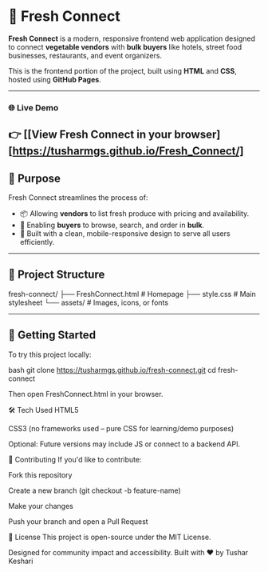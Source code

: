 # 🥬 Fresh Connect

**Fresh Connect** is a modern, responsive frontend web application designed to connect **vegetable vendors** with **bulk buyers** like hotels, street food businesses, restaurants, and event organizers.

This is the frontend portion of the project, built using **HTML** and **CSS**, hosted using **GitHub Pages**.

---

### 🌐 Live Demo

👉 [[View Fresh Connect in your browser][https://tusharmgs.github.io/Fresh_Connect/]
---

## 🎯 Purpose

Fresh Connect streamlines the process of:
- 📦 Allowing **vendors** to list fresh produce with pricing and availability.
- 🛒 Enabling **buyers** to browse, search, and order in **bulk**.
- 📱 Built with a clean, mobile-responsive design to serve all users efficiently.

---

## 📁 Project Structure

fresh-connect/
├── FreshConnect.html # Homepage
├── style.css # Main stylesheet
└── assets/ # Images, icons, or fonts


---

## 🚀 Getting Started

To try this project locally:

bash
git clone https://tusharmgs.github.io/fresh-connect.git
cd fresh-connect

Then open FreshConnect.html in your browser.

🛠️ Tech Used
HTML5

CSS3 (no frameworks used – pure CSS for learning/demo purposes)

Optional: Future versions may include JS or connect to a backend API.

🤝 Contributing
If you'd like to contribute:

Fork this repository

Create a new branch (git checkout -b feature-name)

Make your changes

Push your branch and open a Pull Request

📄 License
This project is open-source under the MIT License.

Designed for community impact and accessibility. Built with ❤️ by Tushar Keshari


